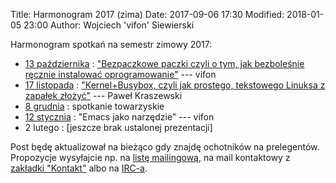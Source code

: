 Title: Harmonogram 2017 (zima)
Date: 2017-09-06 17:30
Modified: 2018-01-05 23:00
Author: Wojciech 'vifon' Siewierski

Harmonogram spotkań na semestr zimowy 2017:

- [13 października][4]
  : ["Bezpaczkowe paczki czyli o tym, jak bezboleśnie ręcznie instalować oprogramowanie"][5] --- vifon
- [17 listopada][6]
  : ["Kernel+Busybox, czyli jak prostego, tekstowego Linuksa z zapałek złożyć"][7] --- Paweł Kraszewski
- [8 grudnia][8]
  : spotkanie towarzyskie
- [12 stycznia][9]
  : "Emacs jako narzędzie" --- vifon
- 2 lutego
  : [jeszcze brak ustalonej prezentacji]

Post będę aktualizował na bieżąco gdy znajdę ochotników na
prelegentów. Propozycje wysyłajcie np. na [listę mailingową][1], na
mail kontaktowy z [zakładki "Kontakt"][2] albo na [IRC-a][3].

[1]: https://lwb.waw.pl/cgi-bin/mailman/listinfo/lwb
[2]: {filename}/pages/kontakt.md
[3]: https://webchat.freenode.net/?channels=#linuxlab-pw
[4]: {filename}/Spotkania/028-pazdziernik.md
[5]: {filename}/static/slideshows/stow/index.html
[6]: {filename}/Spotkania/029-listopad.md
[7]: https://github.com/p-kraszewski/LwB-20171117-Linux-z-zapalek
[8]: {filename}/Spotkania/030-grudzien.md
[9]: {filename}/Spotkania/031-styczen.md
